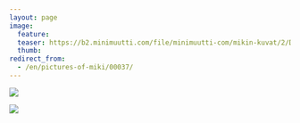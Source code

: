 ```yaml
---
layout: page
image:
  feature:
  teaser: https://b2.minimuutti.com/file/minimuutti-com/mikin-kuvat/2/DSC22074-245px.jpg
  thumb:
redirect_from:
  - /en/pictures-of-miki/00037/
---
```


![](https://b2.minimuutti.com/file/minimuutti-com/mikin-kuvat/2/DSC22074-800px.jpg)

![](https://b2.minimuutti.com/file/minimuutti-com/mikin-kuvat/2/DSC22075-800px.jpg)
